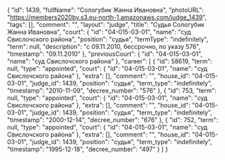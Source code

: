 {
    "id": 1439,
    "fullName": "Сологубик Жанна Ивановна",
    "photoURL": "https://members2020by.s3.eu-north-1.amazonaws.com/judge_1439",
    "tags": [],
    "comment": "",
    "layout": "judge",
    "title": "Судья Сологубик Жанна Ивановна",
    "court": {
        "id": "04-015-03-01",
        "name": "суд Свислочского района",
        "position": "судья",
        "termType": "indefinitely",
        "term": null,
        "description": "c 09.11.2010, бессрочно, по указу 576",
        "timestamp": "09.11.2010"
    },
    "previousCourt": {
        "id": "04-015-03-01",
        "name": "суд Свислочского района"
    },
    "career": [
        {
            "id": 58619,
            "term": null,
            "type": "appointed",
            "court": {
                "id": "04-015-03-01",
                "name": "суд Свислочского района"
            },
            "extra": [],
            "comment": "",
            "house_id": "04-015-03-01",
            "judge_id": 1439,
            "position": "судья",
            "term_type": "indefinitely",
            "timestamp": "2010-11-09",
            "decree_number": "576"
        },
        {
            "id": 753,
            "term": null,
            "type": "appointed",
            "court": {
                "id": "04-015-03-01",
                "name": "суд Свислочского района"
            },
            "extra": [],
            "comment": "",
            "house_id": "04-015-03-01",
            "judge_id": 1439,
            "position": "судья",
            "term_type": "indefinitely",
            "timestamp": "2000-12-14",
            "decree_number": "676"
        },
        {
            "id": 752,
            "term": null,
            "type": "appointed",
            "court": {
                "id": "04-015-03-01",
                "name": "суд Свислочского района"
            },
            "extra": [],
            "comment": "",
            "house_id": "04-015-03-01",
            "judge_id": 1439,
            "position": "судья",
            "term_type": "indefinitely",
            "timestamp": "1995-12-18",
            "decree_number": "497"
        }
    ]
}
